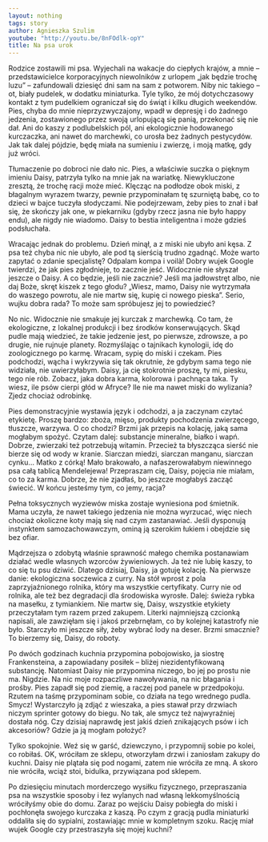 ```yaml
---
layout: nothing
tags: story
author: Agnieszka Szulim
youtube: "http://youtu.be/8nFOdlk-opY"
title: Na psa urok
---
```

Rodzice zostawili mi psa. Wyjechali na wakacje do ciepłych krajów, a mnie – przedstawicielce korporacyjnych niewolników z urlopem „jak będzie trochę luzu” – zafundowali dziesięć dni sam na sam z potworem. Niby nic takiego – ot, biały pudelek, w dodatku miniaturka. Tyle tylko, że mój dotychczasowy kontakt z tym pudelkiem ograniczał się do świąt i kilku długich weekendów. Pies, chyba do mnie nieprzyzwyczajony, wpadł w depresję i do żadnego jedzenia, zostawionego przez swoją urlopującą się panią, przekonać się nie dał. Ani do kaszy z podlubelskich pól, ani ekologicznie hodowanego kurczaczka, ani nawet do marchewki, co urosła bez żadnych pestycydów. Jak tak dalej pójdzie, będę miała na sumieniu i zwierzę, i moją matkę, gdy już wróci.

Tłumaczenie po dobroci nie dało nic. Pies, a właściwie suczka o pięknym imieniu Daisy, patrzyła tylko na mnie jak na wariatkę. Niewykluczone zresztą, że trochę racji może mieć. Klęcząc na podłodze obok miski, z błagalnym wyrazem twarzy, pewnie przypominałam tę szurniętą babę, co to dzieci w bajce tuczyła słodyczami. Nie podejrzewam, żeby pies to znał i bał się, że skończy jak one, w piekarniku (gdyby rzecz jasna nie było happy endu), ale nigdy nie wiadomo. Daisy to bestia inteligentna i może gdzieś podsłuchała.

Wracając jednak do problemu. Dzień minął, a z miski nie ubyło ani kęsa. Z psa też chyba nic nie ubyło, ale pod tą sierścią trudno zgadnąć. Może warto zapytać o zdanie specjalistę? Odpalam kompa i voilà! Dobry wujek Google twierdzi, że jak pies zgłodnieje, to zacznie jeść. Widocznie nie słyszał jeszcze o Daisy. A co będzie, jeśli nie zacznie? Jeśli ma jadłowstręt albo, nie daj Boże, skręt kiszek z tego głodu? „Wiesz, mamo, Daisy nie wytrzymała do waszego powrotu, ale nie martw się, kupię ci nowego pieska”. Serio, wujku dobra rada? To może sam spróbujesz jej to powiedzieć?

No nic. Widocznie nie smakuje jej kurczak z marchewką. Co tam, że ekologiczne, z lokalnej produkcji i bez środków konserwujących. Skąd pudle mają wiedzieć, że takie jedzenie jest, po pierwsze, zdrowsze, a po drugie, nie rujnuje planety. Rozmyślając o tajnikach kynologii, idę do zoologicznego po karmę. Wracam, sypię do miski i czekam. Pies podchodzi, wącha i wykrzywia się tak okrutnie, że gdybym sama tego nie widziała, nie uwierzyłabym. Daisy, ja cię stokrotnie proszę, ty mi, piesku, tego nie rób. Zobacz, jaka dobra karma, kolorowa i pachnąca taka. Ty wiesz, ile psów cierpi głód w Afryce? Ile nie ma nawet miski do wylizania? Zjedz chociaż odrobinkę.

Pies demonstracyjnie wystawia język i odchodzi, a ja zaczynam czytać etykietę. Proszę bardzo: zboża, mięso, produkty pochodzenia zwierzęcego, tłuszcze, warzywa. O co chodzi? Brzmi jak przepis na kolację, jaką sama mogłabym spożyć. Czytam dalej: substancje mineralne, białko i wapń. Dobrze, zwierzaki też potrzebują witamin. Przecież ta błyszcząca sierść nie bierze się od wody w kranie. Siarczan miedzi, siarczan manganu, siarczan cynku… Matko z córką! Mało brakowało, a nafaszerowałabym niewinnego psa całą tablicą Mendelejewa! Przepraszam cię, Daisy, pojęcia nie miałam, co to za karma. Dobrze, że nie zjadłaś, bo jeszcze mogłabyś zacząć świecić. W końcu jesteśmy tym, co jemy, racja?

Pełna toksycznych wyziewów miska zostaje wyniesiona pod śmietnik. Mama uczyła, że nawet takiego jedzenia nie można wyrzucać, więc niech chociaż okoliczne koty mają się nad czym zastanawiać. Jeśli dysponują instynktem samozachowawczym, ominą ją szerokim łukiem i obejdzie się bez ofiar.

Mądrzejsza o zdobytą właśnie sprawność małego chemika postanawiam działać wedle własnych wzorców żywieniowych. Ja też nie lubię kaszy, to co się tu psu dziwić. Dlatego dzisiaj, Daisy, ja gotuję kolację. Na pierwsze danie: ekologiczna soczewica z curry. Na stół wprost z pola zaprzyjaźnionego rolnika, który ma wszystkie certyfikaty. Curry nie od rolnika, ale też bez degradacji dla środowiska wyrosłe. Dalej: świeża rybka na masełku, z tymiankiem. Nie martw się, Daisy, wszystkie etykiety przeczytałam tym razem przed zakupem. Literki najmniejszą czcionką napisali, ale zawzięłam się i jakoś przebrnęłam, co by kolejnej katastrofy nie było. Starczyło mi jeszcze siły, żeby wybrać lody na deser. Brzmi smacznie? To bierzemy się, Daisy, do roboty.

Po dwóch godzinach kuchnia przypomina pobojowisko, ja siostrę Frankensteina, a zapowiadany posiłek – bliżej niezidentyfikowaną substancję. Natomiast Daisy nie przypomina niczego, bo jej po prostu nie ma. Nigdzie. Na nic moje rozpaczliwe nawoływania, na nic błagania i prośby. Pies zapadł się pod ziemię, a raczej pod panele w przedpokoju. Rzutem na taśmę przypominam sobie, co działa na tego wrednego pudla. Smycz! Wystarczyło ją zdjąć z wieszaka, a pies stawał przy drzwiach niczym sprinter gotowy do biegu. No tak, ale smycz też najwyraźniej dostała nóg. Czy dzisiaj naprawdę jest jakiś dzień znikających psów i ich akcesoriów? Gdzie ja ją mogłam położyć?

Tylko spokojnie. Weź się w garść, dziewczyno, i przypomnij sobie po kolei, co robiłaś. OK, wróciłam ze sklepu, otworzyłam drzwi i zaniosłam zakupy do kuchni. Daisy nie plątała się pod nogami, zatem nie wróciła ze mną. A skoro nie wróciła, wciąż stoi, bidulka, przywiązana pod sklepem.

Po dziesięciu minutach morderczego wysiłku fizycznego, przepraszania psa na wszystkie sposoby i łez wylanych nad własną lekkomyślnością wróciłyśmy obie do domu. Zaraz po wejściu Daisy pobiegła do miski i pochłonęła swojego kurczaka z kaszą. Po czym z gracją pudla miniaturki oddaliła się do sypialni, zostawiając mnie w kompletnym szoku. Rację miał wujek Google czy przestraszyła się mojej kuchni?
